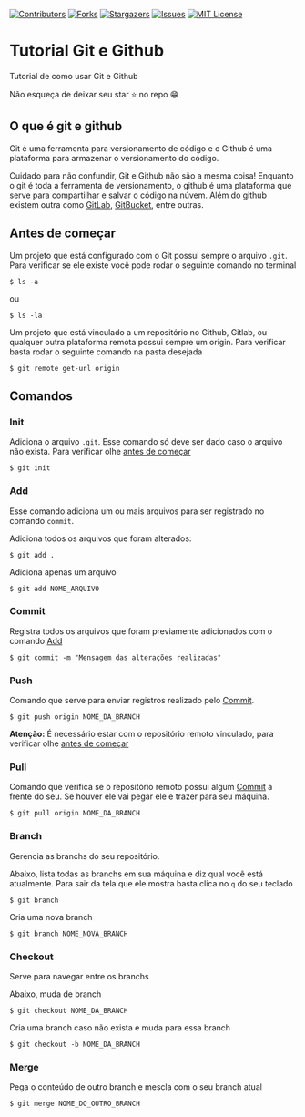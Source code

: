[![Contributors][contributors-shield]][contributors-url]
[![Forks][forks-shield]][forks-url]
[![Stargazers][stars-shield]][stars-url]
[![Issues][issues-shield]][issues-url]
[![MIT License][license-shield]][license-url]

# Tutorial Git e Github

Tutorial de como usar Git e Github

Não esqueça de deixar seu star :star: no repo :grin:

## O que é git e github

Git é uma ferramenta para versionamento de código e o Github é uma plataforma para armazenar o versionamento do código.

Cuidado para não confundir, Git e Github não são a mesma coisa! Enquanto o git é toda a ferramenta de versionamento, o github é uma plataforma que serve para compartilhar e salvar o código na núvem. Além do github existem outra como [GitLab](https://gitlab.com/users/sign_in), [GitBucket](https://bitbucket.org/), entre outras.

## Antes de começar

Um projeto que está configurado com o Git possui sempre o arquivo `.git`. Para verificar se ele existe você pode rodar o seguinte comando no terminal

```shellscript
$ ls -a
```

ou

```shellscript
$ ls -la
```

Um projeto que está vinculado a um repositório no Github, Gitlab, ou qualquer outra plataforma remota possui sempre um origin. Para verificar basta rodar o seguinte comando na pasta desejada

```shellscript
$ git remote get-url origin
```

## Comandos

### Init

Adiciona o arquivo `.git`. Esse comando só deve ser dado caso o arquivo não exista. Para verificar olhe [antes de começar](#antes-de-começar)

```shellscript
$ git init
```

### Add

Esse comando adiciona um ou mais arquivos para ser registrado no comando `commit`.

Adiciona todos os arquivos que foram alterados:

```shellscript
$ git add .
```

Adiciona apenas um arquivo

```shellscript
$ git add NOME_ARQUIVO
```

### Commit

Registra todos os arquivos que foram previamente adicionados com o comando [Add](#add)

```shellscript
$ git commit -m "Mensagem das alterações realizadas"
```

### Push

Comando que serve para enviar registros realizado pelo [Commit](#commit).

```shellscript
$ git push origin NOME_DA_BRANCH
```

**Atenção:** É necessário estar com o repositório remoto vinculado, para verificar olhe [antes de começar](#antes-de-começar)

### Pull

Comando que verifica se o repositório remoto possui algum [Commit](#commit) a frente do seu. Se houver ele vai pegar ele e trazer para seu máquina.

```shellscript
$ git pull origin NOME_DA_BRANCH
```

### Branch

Gerencia as branchs do seu repositório.

Abaixo, lista todas as branchs em sua máquina e diz qual você está atualmente. Para sair da tela que ele mostra basta clica no `q` do seu teclado

```shellscript
$ git branch
```

Cria uma nova branch

```shellscript
$ git branch NOME_NOVA_BRANCH
```

### Checkout

Serve para navegar entre os branchs

Abaixo, muda de branch

```shellscript
$ git checkout NOME_DA_BRANCH
```

Cria uma branch caso não exista e muda para essa branch

```shellscript
$ git checkout -b NOME_DA_BRANCH
```

### Merge

Pega o conteúdo de outro branch e mescla com o seu branch atual

```shellscript
$ git merge NOME_DO_OUTRO_BRANCH
```

[contributors-shield]: https://img.shields.io/github/contributors/SerraZ3/tutorial-git-github.svg?style=for-the-badge
[contributors-url]: https://github.com/SerraZ3/tutorial-git-github/graphs/contributors
[forks-shield]: https://img.shields.io/github/forks/SerraZ3/tutorial-git-github.svg?style=for-the-badge
[forks-url]: https://github.com/SerraZ3/tutorial-git-github/network/members
[stars-shield]: https://img.shields.io/github/stars/SerraZ3/tutorial-git-github.svg?style=for-the-badge
[stars-url]: https://github.com/SerraZ3/tutorial-git-github/stargazers
[issues-shield]: https://img.shields.io/github/issues/SerraZ3/tutorial-git-github.svg?style=for-the-badge
[issues-url]: https://github.com/SerraZ3/tutorial-git-github/issues
[license-shield]: https://img.shields.io/github/license/SerraZ3/tutorial-git-github.svg?style=for-the-badge
[license-url]: https://github.com/SerraZ3/tutorial-git-github/blob/master/LICENSE
